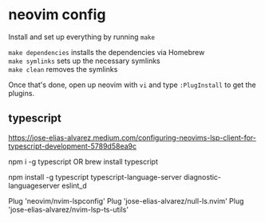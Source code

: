 # neovim config  

Install and set up everything by running `make`


`make dependencies` installs the dependencies via Homebrew  
`make symlinks` sets up the necessary symlinks  
`make clean` removes the symlinks  

Once that's done, open up neovim with `vi` and type `:PlugInstall` to get the plugins.

## typescript

https://jose-elias-alvarez.medium.com/configuring-neovims-lsp-client-for-typescript-development-5789d58ea9c


npm i -g typescript
OR
brew install typescript

npm install -g typescript typescript-language-server diagnostic-languageserver eslint_d

Plug 'neovim/nvim-lspconfig'
Plug 'jose-elias-alvarez/null-ls.nvim'
Plug 'jose-elias-alvarez/nvim-lsp-ts-utils'

